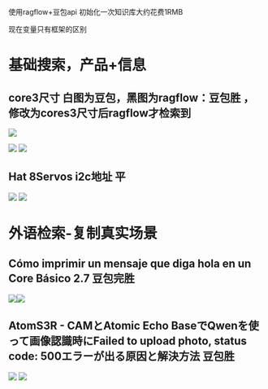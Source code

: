 使用ragflow+豆包api 初始化一次知识库大约花费1RMB

现在变量只有框架的区别


# 基础搜索，产品+信息
## core3尺寸 白图为豆包，黑图为ragflow：豆包胜 ，修改为cores3尺寸后ragflow才检索到
![](Pasted%20image%2020250717142017.png)

![](Pasted%20image%2020250717142128.png)
![](Pasted%20image%2020250717142954.png)


## Hat 8Servos i2c地址 平
![](Pasted%20image%2020250717142358.png)
![](Pasted%20image%2020250717142520.png)





# 外语检索-复制真实场景

## Cómo imprimir un mensaje que diga hola en un Core Básico 2.7  豆包完胜
![](Pasted%20image%2020250717143410.png)![](Pasted%20image%2020250717143528.png)


## AtomS3R - CAMとAtomic Echo BaseでQwenを使って画像認識時にFailed to upload photo, status code: 500エラーが出る原因と解決方法  豆包胜
![](Pasted%20image%2020250717143935.png)
![](Pasted%20image%2020250717143959.png)



## 